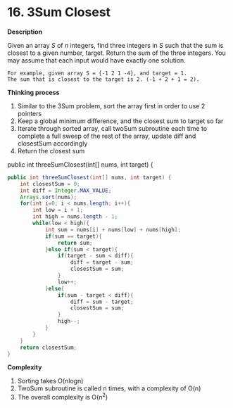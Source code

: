 # 16. 3Sum Closest

**Description**

Given an array *S* of *n* integers, find three integers in *S* such that the sum is closest to a given number, target. Return the sum of the three integers. You may assume that each input would have exactly one solution.

```
For example, given array S = {-1 2 1 -4}, and target = 1.
The sum that is closest to the target is 2. (-1 + 2 + 1 = 2).
```

**Thinking process**

1. Similar to the 3Sum problem, sort the array first in order to use 2 pointers
2. Keep a global minimum difference, and the closest sum to target so far
3. Iterate through sorted array, call twoSum subroutine each time to complete a full sweep of the rest of the array, update diff and closestSum accordingly
4. Return the closest sum

 public int threeSumClosest(int[] nums, int target) {

```java
public int threeSumClosest(int[] nums, int target) {
	int closestSum = 0;
    int diff = Integer.MAX_VALUE;
    Arrays.sort(nums);
    for(int i=0; i < nums.length; i++){
        int low = i + 1;
        int high = nums.length - 1;
        while(low < high){
            int sum = nums[i] + nums[low] + nums[high];
            if(sum == target){
                return sum;
            }else if(sum < target){
                if(target - sum < diff){
                    diff = target - sum;
                    closestSum = sum;
                }
                low++;
            }else{
                if(sum - target < diff){
                    diff = sum - target;
                    closestSum = sum;
                }
                high--;
            }
        }
    }
    return closestSum;
}
```
**Complexity**

1. Sorting takes O(nlogn)
2. TwoSum subroutine is called n times, with a complexity of O(n)
3. The overall complexity is O(n<sup>2</sup>)

